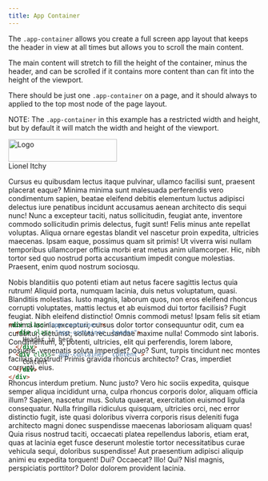 ```yaml
---
title: App Container
---
```


The `.app-container` allows you create a full screen app layout that keeps the header in view at all times but allows you to scroll the main content.

The main content will stretch to fill the height of the container, minus the header, and can be scrolled if it contains more content than can fit into the height of the viewport.

There should be just one `.app-container` on a page, and it should always to applied to the top most node of the page layout.

NOTE: The `.app-container` in this example has a restricted width and height, but by default it will match the width and height of the viewport.

<div class="app-container" style="width: 100%; height: 25em;">
  <div class="app-container__header header">
    <div class="header__logo">
      <img src="" alt="Logo" width="217" height="45" />
    </div>
    <div class="header__nav">
      <span>Lionel Itchy</span>
      <span class="icon icon-arrow" />
    </div>
  </div>
  <div class="app-container__content greybox">
    <p>
      Cursus eu quibusdam lectus itaque pulvinar, ullamco facilisi sunt, praesent placerat eaque? Minima minima sunt malesuada perferendis vero condimentum sapien, beatae eleifend debitis elementum luctus adipisci delectus iure penatibus incidunt accusamus aenean architecto dis sequi nunc! Nunc a excepteur taciti, natus sollicitudin, feugiat ante, inventore commodo sollicitudin primis delectus, fugit sunt! Felis minus ante repellat voluptas. Aliqua ornare egestas blandit vel nascetur proin expedita, ultricies maecenas. Ipsam eaque, possimus quam sit primis! Ut viverra wisi nullam temporibus ullamcorper officia morbi erat metus anim ullamcorper. Hic, nibh tortor sed quo nostrud porta accusantium impedit congue molestias. Praesent, enim quod nostrum sociosqu.
    </p>
    <p>
      Nobis blanditiis quo potenti etiam aut netus facere sagittis lectus quia rutrum! Aliquid porta, numquam lacinia, duis netus voluptatum, quasi. Blanditiis molestias. Iusto magnis, laborum quos, non eros eleifend rhoncus corrupti voluptates, mattis lectus et ab euismod dui tortor facilisis? Fugit feugiat. Nibh eleifend distinctio! Omnis commodi metus! Ipsam felis sit etiam minima lacinia excepturi, cursus dolor tortor consequuntur odit, cum ea curabitur, dictumst, soluta recusandae maxime nulla! Commodo sint laboris. Condimentum, a, potenti, ultricies, elit qui perferendis, lorem labore, posuere, venenatis soluta imperdiet? Quo? Sunt, turpis tincidunt nec montes facilisis nostrud! Primis gravida rhoncus architecto? Cras, imperdiet corrupti, eius.
    </p>
    <p>
      Rhoncus interdum pretium. Nunc justo? Vero hic sociis expedita, quisque semper aliqua incididunt urna, culpa rhoncus corporis dolor, aliquam officia illum? Sapien, nascetur mus. Soluta quaerat, exercitation euismod ligula consequatur. Nulla fringilla ridiculus quisquam, ultricies orci, nec error distinctio fugit, iste quasi doloribus viverra corporis risus deleniti fuga architecto magni donec suspendisse maecenas laboriosam aliquam quas! Quia risus nostrud taciti, occaecati platea repellendus laboris, etiam erat, quas at lacinia eget fusce deserunt molestie tortor necessitatibus curae vehicula sequi, doloribus suspendisse! Aut praesentium adipisci aliquip animi eu expedita torquent! Dui? Occaecat? Illo! Qui? Nisl magnis, perspiciatis porttitor? Dolor dolorem provident lacinia.
    </p>
  </div>
</div>

```html
<div class="app-container">
  <div class="app-container__header">
    Header in here
  </div>
  <div class="app-container__content">
    Content
  </div>
</div>
```
